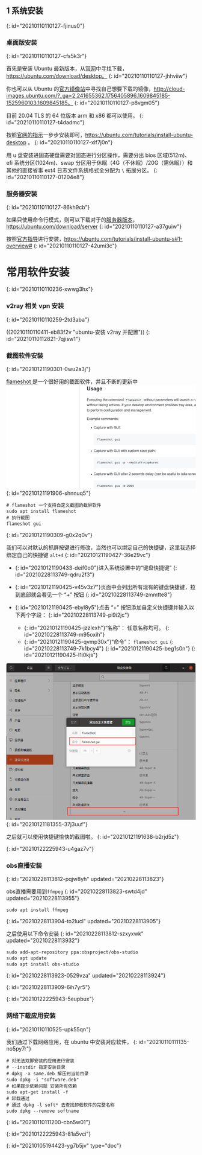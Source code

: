 ## 1 系统安装
{: id="20210110110127-fjinus0"}

### 桌面版安装
{: id="20210110110127-cfs5k3r"}

首先是安装 Ubuntu 最新版本，从[官网](https://ubuntu.com/download/desktop)中寻找下载，https://ubuntu.com/download/desktop。
{: id="20210110110127-jhhviiw"}

你也可以从 Ubuntu 的[官方镜像站](http://cloud-images.ubuntu.com/?_ga=2.241655362.1756405896.1609845185-1525960103.1609845185)中寻找自己想要下载的镜像，http://cloud-images.ubuntu.com/?_ga=2.241655362.1756405896.1609845185-1525960103.1609845185。
{: id="20210110110127-p8vgm05"}

目前 20.04 TLS 的 64 位版本 arm 和 x86 都可以使用。
{: id="20210110110127-t4dadmc"}

按照[官网的指示](https://ubuntu.com/tutorials/install-ubuntu-desktop)一步步安装即可，https://ubuntu.com/tutorials/install-ubuntu-desktop 。
{: id="20210110110127-xlf7j0n"}

用 u 盘安装进固态硬盘需要对固态进行分区操作，需要分出 bios 区域(512m)、efi 系统分区(1024m)、swap 分区用于休眠（4G（不休眠）/20G（需休眠））和其他的直接省事 ext4 日志文件系统格式全分配为 `\` 拓展分区。
{: id="20210110110127-01204e8"}

### 服务器安装
{: id="20210110110127-86kh9cb"}

如果只使用命令行模式，则可以下载对于的[服务器版本](https://ubuntu.com/download/server)，https://ubuntu.com/download/server
{: id="20210110110127-a37guiw"}

按照[官方指导](https://ubuntu.com/tutorials/install-ubuntu-server#1-overview)进行安装，https://ubuntu.com/tutorials/install-ubuntu-s#1-overview#
{: id="20210110110127-42umi3c"}

# 常用软件安装
{: id="20210110110236-xwwg3hx"}

### v2ray 相关 vpn 安装
{: id="20210110110259-2td3aba"}

((20210110110411-eb83f2v "ubuntu-安装 v2ray 并配置"))
{: id="20210110112821-7qjisw1"}

### 截图软件安装
{: id="20210121190301-0wu2a3j"}

[flameshot ](https://github.com/flameshot-org/flameshot)是一个很好用的截图软件，并且不断的更新中![flameshotanimatedUsage.gif](assets/flameshot-animatedUsage.gif)
{: id="20210121191906-shnnuq5"}

```
# flameshot 一个支持自定义截图的截屏软件
sudo apt install flameshot
# 执行截图
flameshot gui
```
{: id="20210121190309-g0x2q0v"}

我们可以对默认的抓屏按键进行修改，当然也可以绑定自己的快捷键，这里我选择绑定自己的快捷键 `alt+4`
{: id="20210121190427-36e29vc"}

* {: id="20210121190433-deif0o0"}进入系统设置中的“键盘快捷键”
  {: id="20210228113749-qdru2f3"}
* {: id="20210121190425-v45v3z7"}页面中会列出所有现有的键盘快捷键，拉到底部就会看见一个 “+” 按钮
  {: id="20210228113749-zmmtte8"}
* {: id="20210121190425-ebyl8y5"}点击 “+” 按钮添加自定义快捷键并输入以下两个字段：
  {: id="20210228113749-pi9i2jc"}

  * {: id="20210121190425-jzzlexh"}“名称”： 任意名称均可。
    {: id="20210228113749-m95oxih"}
  * {: id="20210121190425-qvmp30x"}“命令”： `flameshot gui`
    {: id="20210228113749-7k1bcy4"}
  {: id="20210121190425-beg1s0n"}
{: id="20210121190425-l1i0kjs"}

![flameshotsetting.png](assets/flameshot-setting.png)
{: id="20210121181355-37j3uuf"}

之后就可以使用快捷键愉快的截图啦。
{: id="20210121191638-b2rjd5z"}

{: id="20210122225943-u4gaz7v"}

### obs直播安装
{: id="20210228113812-pqjw8yh" updated="20210228113823"}

obs直播需要用到`ffmpeg`
{: id="20210228113823-swtd4jd" updated="20210228113955"}

```
sudo apt install ffmpeg
```
{: id="20210228113904-to2lucl" updated="20210228113905"}

之后使用以下命令安装
{: id="20210228113812-szxyxwk" updated="20210228113932"}

```
sudo add-apt-repository ppa:obsproject/obs-studio
sudo apt update
sudo apt install obs-studio
```
{: id="20210228113923-0529vza" updated="20210228113924"}

{: id="20210228113909-6ih7yr5"}

{: id="20210122225943-5eupbux"}

### 网络下载应用安装
{: id="20210110110525-upk55qn"}

我们通过下载网络应用，在 ubuntu 中安装对应软件，
{: id="20210110111135-no5py7r"}

```
# 对无法双脚安装的应用进行安装
# --instdir 指定安装目录
# dpkg -x same.deb 解压到当前目录
sudo dpkg -i "software.deb"
# 如果提示依赖问题 安装所有依赖
sudo apt-get install -f
# 卸载通过
# 通过 dpkg -l soft* 去查找卸载软件的完整名称
sudo dpkg --remove softname

```
{: id="20210110111200-cbn5w01"}

{: id="20210122225943-81a5vci"}


{: id="20210105194423-yg7b5jv" type="doc"}
